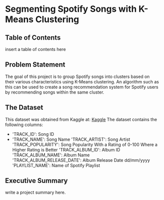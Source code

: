 # Segmenting Spotify Songs with K-Means Clustering
## Table of Contents
insert a table of contents here

## Problem Statement
The goal of this project is to group Spotify songs into clusters based on their various characteristics using K-Means clustering. An algorithm such as this can be used to create a song recommendation system for Spotify users by recommending songs within the same cluster. 

## The Dataset
This dataset was obtained from Kaggle at: [Kaggle](https://www.kaggle.com/datasets/joebeachcapital/30000-spotify-songs/data) 
The dataset contains the following columns:
- 'TRACK_ID': Song ID
- 'TRACK_NAME': Song Name
'TRACK_ARTIST': Song Artist
'TRACK_POPULARITY': Song Popularity With a Rating of 0-100 Where a Higher Rating is Better
'TRACK_ALBUM_ID': Album ID
'TRACK_ALBUM_NAME': Album Name
'TRACK_ALBUM_RELEASE_DATE': Album Release Date dd/mm/yyyy
'PLAYLIST_NAME': Name of Spotify Playlist


## Executive Summary
write a project summary here.


